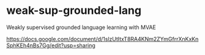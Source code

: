 # weak-sup-grounded-lang
Weakly supervised grounded language learning with MVAE

https://docs.google.com/document/d/1slzUtItxT8RA4KNm2ZYmGfrrXnKxKnSphKEh4nBs7Gg/edit?usp=sharing
